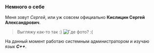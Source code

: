 ### Немного о себе

Меня зовут _Сергей_, или уж совсем официально **Кислицин Сергей Александрович**.

> Выгляжу как-то так :)
![Где фото? :(](https://github.com/KislitsinSA/kislitsinsa.github.io/blob/main/foto/Litlfoto.jpg)

На данный момент работаю системным администратором и изучаю язык ***С++***.
